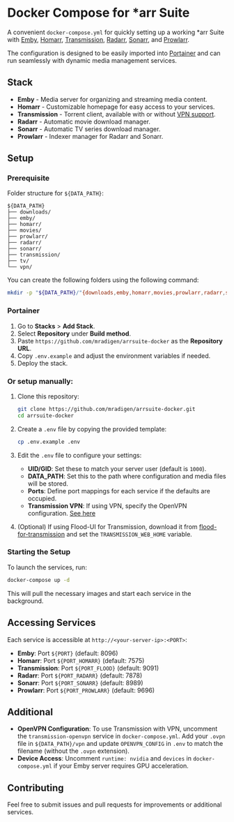 # Docker Compose for \*arr Suite

A convenient `docker-compose.yml` for quickly setting up a working \*arr Suite with [Emby](https://emby.media/), [Homarr](https://homarr.dev/), [Transmission](https://transmissionbt.com/), [Radarr](https://radarr.video/), [Sonarr](https://sonarr.tv/), and [Prowlarr](https://prowlarr.com/).

The configuration is designed to be easily imported into [Portainer](https://www.portainer.io/) and can run seamlessly with dynamic media management services.

## Stack

-   **Emby** - Media server for organizing and streaming media content.
-   **Homarr** - Customizable homepage for easy access to your services.
-   **Transmission** - Torrent client, available with or without [VPN support](#additional).
-   **Radarr** - Automatic movie download manager.
-   **Sonarr** - Automatic TV series download manager.
-   **Prowlarr** - Indexer manager for Radarr and Sonarr.

## Setup

### Prerequisite

Folder structure for `${DATA_PATH}`:

```
${DATA_PATH}
├── downloads/
├── emby/
├── homarr/
├── movies/
├── prowlarr/
├── radarr/
├── sonarr/
├── transmission/
├── tv/
└── vpn/
```

You can create the following folders using the following command:

```bash
mkdir -p "${DATA_PATH}/"{downloads,emby,homarr,movies,prowlarr,radarr,sonarr,transmission,tv,vpn}
```

### Portainer

1. Go to **Stacks** > **Add Stack**.
2. Select **Repository** under **Build method**.
3. Paste `https://github.com/mradigen/arrsuite-docker` as the **Repository URL**.
4. Copy `.env.example` and adjust the environment variables if needed.
5. Deploy the stack.

### Or setup manually:

1. Clone this repository:

    ```bash
    git clone https://github.com/mradigen/arrsuite-docker.git
    cd arrsuite-docker
    ```

2. Create a `.env` file by copying the provided template:

    ```bash
    cp .env.example .env
    ```

3. Edit the `.env` file to configure your settings:

    - **UID/GID**: Set these to match your server user (default is `1000`).
    - **DATA_PATH**: Set this to the path where configuration and media files will be stored.
    - **Ports**: Define port mappings for each service if the defaults are occupied.
    - **Transmission VPN**: If using VPN, specify the OpenVPN configuration. [See here](#additional)

4. (Optional) If using Flood-UI for Transmission, download it from [flood-for-transmission](https://github.com/johman10/flood-for-transmission) and set the `TRANSMISSION_WEB_HOME` variable.

### Starting the Setup

To launch the services, run:

```bash
docker-compose up -d
```

This will pull the necessary images and start each service in the background.

## Accessing Services

Each service is accessible at `http://<your-server-ip>:<PORT>`:

-   **Emby**: Port `${PORT}` (default: 8096)
-   **Homarr**: Port `${PORT_HOMARR}` (default: 7575)
-   **Transmission**: Port `${PORT_FLOOD}` (default: 9091)
-   **Radarr**: Port `${PORT_RADARR}` (default: 7878)
-   **Sonarr**: Port `${PORT_SONARR}` (default: 8989)
-   **Prowlarr**: Port `${PORT_PROWLARR}` (default: 9696)

## Additional

-   **OpenVPN Configuration**: To use Transmission with VPN, uncomment the `transmission-openvpn` service in `docker-compose.yml`. Add your `.ovpn` file in `${DATA_PATH}/vpn` and update `OPENVPN_CONFIG` in `.env` to match the filename (without the `.ovpn` extension).
-   **Device Access**: Uncomment `runtime: nvidia` and `devices` in `docker-compose.yml` if your Emby server requires GPU acceleration.

## Contributing

Feel free to submit issues and pull requests for improvements or additional services.
